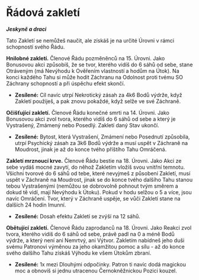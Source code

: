 # Řádová zakletí

***Jeskyně a draci***

Tato Zakletí se nemůžeš naučit, ale získáš je na určité Úrovni v rámci schopností svého Řádu.

**Hnilobné zakletí.** Členové Řádu pozměněnců na 15. Úrovni. Jako Bonusovou akci způsobíš, že se tvor, kterého vidíš do 6 sáhů od sebe, stane Otráveným (má Nevýhodu k Ověřením vlastností a hodům na Útok). Na konci každého Tahu si může hodit Záchranu na Odolnost proti tvému SO Záchrany schopností a při úspěchu efekt skončí.

* **Zesílené:** Cíl navíc utrpí Nekrotický zásah za 4k6 Bodů výdrže, když Zakletí použiješ, a pak znovu pokaždé, když selže ve své Záchraně.

**Očišťující zakletí.** Členové Řádu konečné smrti na 14. Úrovni. Jako Bonusovou akci zvol tvora, kterého vidíš do 6 sáhů od sebe a který je Vystrašený, Zmámený nebo Posedlý. Zakletí daný Stav ukončí.

* **Zesílené:** Bytost, která Vystrašení, Zmámení nebo Posednutí způsobila, utrpí Psychický zásah za 3k6 Bodů výdrže a musí uspět v Záchraně na Moudrost, jinak je až do konce tvého příštího Tahu Omráčená.

**Zakletí mrznoucí krve.** Členové Řádu bestie na 18\. Úrovni. Jako Akci ze sebe vydáš mocné zavytí, do něhož Zakletím vložíš svou vnitřní temnotu. Všichni tvorové do 6 sáhů od tebe, které nevyjmeš z působení Zakletí, musí uspět v Záchraně na Moudrost, jinak se do konce tvého dalšího Tahu stanou tebou Vystrašenými (nemůžou se dobrovolně pohnout tvým směrem a dokud tě vidí, mají Nevýhodu k Útoku). Pokud v hodu selžou o 5 a více, jsou navíc Omráčení. Tvor, který v Záchraně uspěje, se vůči Zakletí stane na dalších 24 hodin Imunní.

* **Zesílené:** Dosah efektu Zakletí se zvýší na 12 sáhů.

**Obětující zakletí.** Členové Řádu zaprodanců na 18\. Úrovni. Jako Reakci zvol tvora, kterého vidíš do 6 sáhů od sebe, právě padl na 0 a méně Bodů výdrže, a který není ani Nemrtvý, ani Výtvor. Zakletím nabídneš jeho duši svému Patronovi výměnou za jeho okamžitou pomoc a sílu - až do konce svého dalšího Tahu získáš Výhodu ke všem Útokům zbraní.

* **Zesílené:** 1x mezi Dlouhými odpočinky. Patron ti navíc dodá magickou moc a obnovíš si jednu utracenou Černokněžnickou Pozici kouzel.
